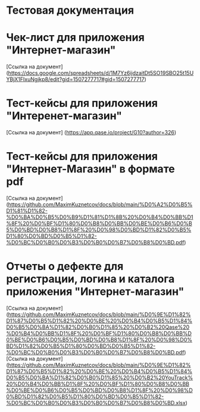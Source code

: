 # Тестовая документация

# Чек-лист для приложения "Интернет-магазин"
[Ссылка на документ] (https://docs.google.com/spreadsheets/d/1M7Yz6ijdzaitDt5SO19SBO25t15UYBjX1FIxuNgjkp8/edit?gid=1507277717#gid=1507277717)

# Тест-кейсы для приложения "Интеренет-магазин"
[Ссылка на документ] (https://app.qase.io/project/G10?author=326) 
# Тест-кейсы для приложения "Интернет-Магазин" в формате pdf 
[Ссылка на документ] (https://github.com/MaximKuznetcov/docs/blob/main/%D0%A2%D0%B5%D1%81%D1%82-%D0%BA%D0%B5%D0%B9%D1%81%D1%8B%20%D0%B4%D0%BB%D1%8F%20%D0%BF%D1%80%D0%B8%D0%BB%D0%BE%D0%B6%D0%B5%D0%BD%D0%B8%D1%8F%20%D0%98%D0%BD%D1%82%D0%B5%D1%80%D0%BD%D0%B5%D1%82-%D0%BC%D0%B0%D0%B3%D0%B0%D0%B7%D0%B8%D0%BD.pdf)
# Отчеты о дефекте для регистрации, логина и каталога приложения "Интернет-магазин"
[Ссылка на документ] (https://github.com/MaximKuznetcov/docs/blob/main/%D0%9E%D1%82%D1%87%D0%B5%D1%82%20%D0%BE%20%D0%B4%D0%B5%D1%84%D0%B5%D0%BA%D1%82%D0%B0%D1%85%20%D0%B2%20Qase%20%D0%B4%D0%BB%D1%8F%20%D0%BF%D1%80%D0%B8%D0%BB%D0%BE%D0%B6%D0%B5%D0%BD%D0%B8%D1%8F%20%D0%98%D0%BD%D1%82%D0%B5%D1%80%D0%BD%D0%B5%D1%82-%D0%BC%D0%B0%D0%B3%D0%B0%D0%B7%D0%B8%D0%BD.pdf) 
[Ссылка на документ] (https://github.com/MaximKuznetcov/docs/blob/main/%D0%9E%D1%82%D1%87%D0%B5%D1%82%20%D0%BE%20%D0%B4%D0%B5%D1%84%D0%B5%D0%BA%D1%82%D0%B0%D1%85%20%D0%B2%20YouTrack%20%D0%B4%D0%BB%D1%8F%20%D0%BF%D1%80%D0%B8%D0%BB%D0%BE%D0%B6%D0%B5%D0%BD%D0%B8%D1%8F%20%D0%98%D0%BD%D1%82%D0%B5%D1%80%D0%BD%D0%B5%D1%82-%D0%BC%D0%B0%D0%B3%D0%B0%D0%B7%D0%B8%D0%BD.xlsx)
